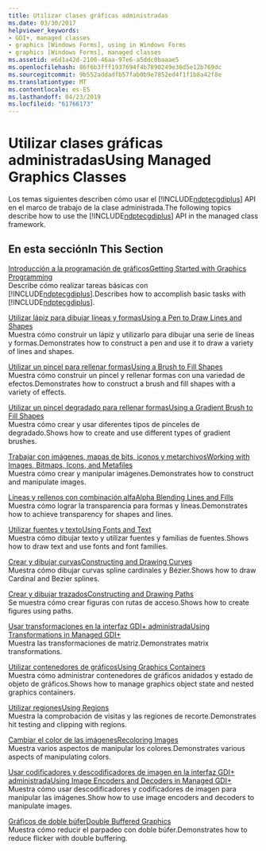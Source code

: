 ```yaml
---
title: Utilizar clases gráficas administradas
ms.date: 03/30/2017
helpviewer_keywords:
- GDI+, managed classes
- graphics [Windows Forms], using in Windows Forms
- graphics [Windows Forms], managed classes
ms.assetid: e6d1a42d-2100-46aa-97e6-a5ddc0baaae5
ms.openlocfilehash: 86f6b3fff1937694f4b7890249e36d5e12b769dc
ms.sourcegitcommit: 9b552addadfb57fab0b9e7852ed4f1f1b8a42f8e
ms.translationtype: MT
ms.contentlocale: es-ES
ms.lasthandoff: 04/23/2019
ms.locfileid: "61766173"
---
```

# <a name="using-managed-graphics-classes"></a><span data-ttu-id="ee595-102">Utilizar clases gráficas administradas</span><span class="sxs-lookup"><span data-stu-id="ee595-102">Using Managed Graphics Classes</span></span>
<span data-ttu-id="ee595-103">Los temas siguientes describen cómo usar el [!INCLUDE[ndptecgdiplus](../../../../includes/ndptecgdiplus-md.md)] API en el marco de trabajo de la clase administrada.</span><span class="sxs-lookup"><span data-stu-id="ee595-103">The following topics describe how to use the [!INCLUDE[ndptecgdiplus](../../../../includes/ndptecgdiplus-md.md)] API in the managed class framework.</span></span>  
  
## <a name="in-this-section"></a><span data-ttu-id="ee595-104">En esta sección</span><span class="sxs-lookup"><span data-stu-id="ee595-104">In This Section</span></span>  
 [<span data-ttu-id="ee595-105">Introducción a la programación de gráficos</span><span class="sxs-lookup"><span data-stu-id="ee595-105">Getting Started with Graphics Programming</span></span>](getting-started-with-graphics-programming.md)  
 <span data-ttu-id="ee595-106">Describe cómo realizar tareas básicas con [!INCLUDE[ndptecgdiplus](../../../../includes/ndptecgdiplus-md.md)].</span><span class="sxs-lookup"><span data-stu-id="ee595-106">Describes how to accomplish basic tasks with [!INCLUDE[ndptecgdiplus](../../../../includes/ndptecgdiplus-md.md)].</span></span>  
  
 [<span data-ttu-id="ee595-107">Utilizar lápiz para dibujar líneas y formas</span><span class="sxs-lookup"><span data-stu-id="ee595-107">Using a Pen to Draw Lines and Shapes</span></span>](using-a-pen-to-draw-lines-and-shapes.md)  
 <span data-ttu-id="ee595-108">Muestra cómo construir un lápiz y utilizarlo para dibujar una serie de líneas y formas.</span><span class="sxs-lookup"><span data-stu-id="ee595-108">Demonstrates how to construct a pen and use it to draw a variety of lines and shapes.</span></span>  
  
 [<span data-ttu-id="ee595-109">Utilizar un pincel para rellenar formas</span><span class="sxs-lookup"><span data-stu-id="ee595-109">Using a Brush to Fill Shapes</span></span>](using-a-brush-to-fill-shapes.md)  
 <span data-ttu-id="ee595-110">Muestra cómo construir un pincel y rellenar formas con una variedad de efectos.</span><span class="sxs-lookup"><span data-stu-id="ee595-110">Demonstrates how to construct a brush and fill shapes with a variety of effects.</span></span>  
  
 [<span data-ttu-id="ee595-111">Utilizar un pincel degradado para rellenar formas</span><span class="sxs-lookup"><span data-stu-id="ee595-111">Using a Gradient Brush to Fill Shapes</span></span>](using-a-gradient-brush-to-fill-shapes.md)  
 <span data-ttu-id="ee595-112">Muestra cómo crear y usar diferentes tipos de pinceles de degradado.</span><span class="sxs-lookup"><span data-stu-id="ee595-112">Shows how to create and use different types of gradient brushes.</span></span>  
  
 [<span data-ttu-id="ee595-113">Trabajar con imágenes, mapas de bits, iconos y metarchivos</span><span class="sxs-lookup"><span data-stu-id="ee595-113">Working with Images, Bitmaps, Icons, and Metafiles</span></span>](working-with-images-bitmaps-icons-and-metafiles.md)  
 <span data-ttu-id="ee595-114">Muestra cómo crear y manipular imágenes.</span><span class="sxs-lookup"><span data-stu-id="ee595-114">Demonstrates how to construct and manipulate images.</span></span>  
  
 [<span data-ttu-id="ee595-115">Líneas y rellenos con combinación alfa</span><span class="sxs-lookup"><span data-stu-id="ee595-115">Alpha Blending Lines and Fills</span></span>](alpha-blending-lines-and-fills.md)  
 <span data-ttu-id="ee595-116">Muestra cómo lograr la transparencia para formas y líneas.</span><span class="sxs-lookup"><span data-stu-id="ee595-116">Demonstrates how to achieve transparency for shapes and lines.</span></span>  
  
 [<span data-ttu-id="ee595-117">Utilizar fuentes y texto</span><span class="sxs-lookup"><span data-stu-id="ee595-117">Using Fonts and Text</span></span>](using-fonts-and-text.md)  
 <span data-ttu-id="ee595-118">Muestra cómo dibujar texto y utilizar fuentes y familias de fuentes.</span><span class="sxs-lookup"><span data-stu-id="ee595-118">Shows how to draw text and use fonts and font families.</span></span>  
  
 [<span data-ttu-id="ee595-119">Crear y dibujar curvas</span><span class="sxs-lookup"><span data-stu-id="ee595-119">Constructing and Drawing Curves</span></span>](constructing-and-drawing-curves.md)  
 <span data-ttu-id="ee595-120">Muestra cómo dibujar curvas spline cardinales y Bézier.</span><span class="sxs-lookup"><span data-stu-id="ee595-120">Shows how to draw Cardinal and Bezier splines.</span></span>  
  
 [<span data-ttu-id="ee595-121">Crear y dibujar trazados</span><span class="sxs-lookup"><span data-stu-id="ee595-121">Constructing and Drawing Paths</span></span>](constructing-and-drawing-paths.md)  
 <span data-ttu-id="ee595-122">Se muestra cómo crear figuras con rutas de acceso.</span><span class="sxs-lookup"><span data-stu-id="ee595-122">Shows how to create figures using paths.</span></span>  
  
 [<span data-ttu-id="ee595-123">Usar transformaciones en la interfaz GDI+ administrada</span><span class="sxs-lookup"><span data-stu-id="ee595-123">Using Transformations in Managed GDI+</span></span>](using-transformations-in-managed-gdi.md)  
 <span data-ttu-id="ee595-124">Muestra las transformaciones de matriz.</span><span class="sxs-lookup"><span data-stu-id="ee595-124">Demonstrates matrix transformations.</span></span>  
  
 [<span data-ttu-id="ee595-125">Utilizar contenedores de gráficos</span><span class="sxs-lookup"><span data-stu-id="ee595-125">Using Graphics Containers</span></span>](using-graphics-containers.md)  
 <span data-ttu-id="ee595-126">Muestra cómo administrar contenedores de gráficos anidados y estado de objeto de gráficos.</span><span class="sxs-lookup"><span data-stu-id="ee595-126">Shows how to manage graphics object state and nested graphics containers.</span></span>  
  
 [<span data-ttu-id="ee595-127">Utilizar regiones</span><span class="sxs-lookup"><span data-stu-id="ee595-127">Using Regions</span></span>](using-regions.md)  
 <span data-ttu-id="ee595-128">Muestra la comprobación de visitas y las regiones de recorte.</span><span class="sxs-lookup"><span data-stu-id="ee595-128">Demonstrates hit testing and clipping with regions.</span></span>  
  
 [<span data-ttu-id="ee595-129">Cambiar el color de las imágenes</span><span class="sxs-lookup"><span data-stu-id="ee595-129">Recoloring Images</span></span>](recoloring-images.md)  
 <span data-ttu-id="ee595-130">Muestra varios aspectos de manipular los colores.</span><span class="sxs-lookup"><span data-stu-id="ee595-130">Demonstrates various aspects of manipulating colors.</span></span>  
  
 [<span data-ttu-id="ee595-131">Usar codificadores y descodificadores de imagen en la interfaz GDI+ administrada</span><span class="sxs-lookup"><span data-stu-id="ee595-131">Using Image Encoders and Decoders in Managed GDI+</span></span>](using-image-encoders-and-decoders-in-managed-gdi.md)  
 <span data-ttu-id="ee595-132">Muestra cómo usar descodificadores y codificadores de imagen para manipular las imágenes.</span><span class="sxs-lookup"><span data-stu-id="ee595-132">Show how to use image encoders and decoders to manipulate images.</span></span>  
  
 [<span data-ttu-id="ee595-133">Gráficos de doble búfer</span><span class="sxs-lookup"><span data-stu-id="ee595-133">Double Buffered Graphics</span></span>](double-buffered-graphics.md)  
 <span data-ttu-id="ee595-134">Muestra cómo reducir el parpadeo con doble búfer.</span><span class="sxs-lookup"><span data-stu-id="ee595-134">Demonstrates how to reduce flicker with double buffering.</span></span>
